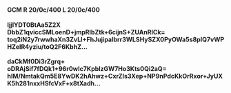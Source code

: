 #### GCM R 20/0c/400 L 20/0c/400
**ljjIYDT0BtAa5Z2X**<br/>**DbbZ1qviccSMLoenD+jmpRlbZtk+6cijnS+ZUAnRICk=**<br/>**toq2iN2y7rwwhaXn3ZvLI+FhJujipaIbrr3WLSHySZX0PyOWa5s8plQ7vWPHZelR4yziu/toQ2F6KbhZ...**<br/><br/>
**daCkMf0Di3rZgrq+**<br/>**oDRAjSif7fDQk1+96r0wIc7KpblzGW7Ho3Kts0Qi2aQ=**<br/>**hlM/NmtakQm5E8YwDK2hAhwz+CxrZIs3Xep+NP9nPdcKkOrRxor+JyUXK5h281nxxHSfcVxF+x8tXadh...**